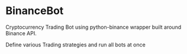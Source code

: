 # BinanceBot
Cryptocurrency Trading Bot using python-binance wrapper built around Binance API.

Define various Trading strategies and run all bots at once
